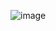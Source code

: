 

![image](https://user-images.githubusercontent.com/20831981/170903732-1e418864-225a-45c6-bc2c-89b03a928480.png)
